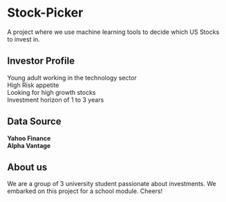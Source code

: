 # Stock-Picker
A project where we use machine learning tools to decide which US Stocks to invest in.

## Investor Profile
<p>Young adult working in the technology sector
<br>High Risk appetite
<br>Looking for high growth stocks
<br>Investment horizon of 1 to 3 years</p>

## Data Source
**Yahoo Finance**<br>
**Alpha Vantage**

## About us
We are a group of 3 university student passionate about investments. We embarked on this project for a school module. Cheers!
